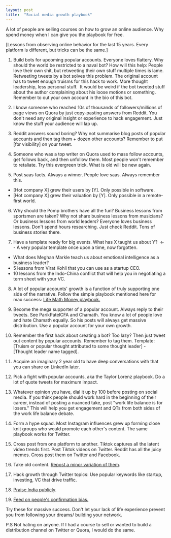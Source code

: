 ```yaml
---
layout: post
title:  "Social media growth playbook"
---
```


A lot of people are selling courses on how to grow an online audience. Why spend money when I can give you the playbook for free.

[Lessons from observing online behavior for the last 15 years. Every platform is different, but tricks can be the same.]

1. Build bots for upcoming popular accounts. Everyone loves flattery. Why should the world be restricted to a naval bot? How will this help: People love their own shit, but retweeting their own stuff multiple times is lame. Retweeting tweets by a bot solves this problem. The original account has to tweet enough truisms for this hack to work. More thought leadership, less personal stuff.  It would be weird if the bot tweeted stuff about the author complaining about his loose motions or something. Remember to out your own account in the bio of this bot.

2. I know someone who reached 10s of thousands of followers/millions of page views on Quora by just copy-pasting answers from Reddit. You don't need any original insight or experience to hack engagement. Just know the stuff your audience will lap up.

3. Reddit answers sound boring? Why not summarise blog posts of popular accounts and then tag them + dozen other accounts? Remember to put [for visibility] on your tweet.

4. Someone who was a top writer on Quora used to mass follow accounts, get follows back, and then unfollow them. Most people won't remember to retaliate. Try this evergreen trick. What is old will be new again.

5. Post saas facts. Always a winner. People love saas. Always remember this.
  - [Hot company X] grew their users by [Y]. Only possible in software.
  - [Hot company X] grew their valuation by [Y]. Only possible in a remote-first world.

6. Why should the Pomp brothers have all the fun? Business lessons from sportsmen are taken? Why not share business lessons from musicians? Or business lessons from world leaders? Everyone loves business lessons. Don't spend hours researching. Just check Reddit. Tons of business stories there.

7. Have a template ready for big events. What has X taught us about Y?  <-- A very popular template once upon a time, now forgotten.
  - What does Meghan Markle teach us about emotional intelligence as a business leader?
  - 5 lessons from Virat Kohli that you can use as a startup CEO.
  - 10 lessons from the Indo-China conflict that will help you in negotiating a term sheet with your VC.

8. A lot of popular accounts' growth is a function of truly supporting one side of the narrative. Follow the simple playbook mentioned here for max success: [Life Math Money playbook.](https://manassaloi.com/2020/01/30/life-math-money.html)

9. Become the mega supporter of a popular account. Always reply to their tweets. See ParikPatelCFA and Chamath. You know a lot of people love and hate Chamath equally. So his posts will always get massive distribution. Use a popular account for your own growth.

10. Remember the first hack about creating a bot? Too lazy? Then just tweet out content by popular accounts. Remember to tag them. Template: [Truism or popular thought attributed to some thought leader] - [Thought leader name tagged].

11. Acquire an imaginary 2 year old to have deep conversations with that you can share on LinkedIn later.

12. Pick a fight with popular accounts, aka the Taylor Lorenz playbook. Do a lot of quote tweets for maximum impact.

13. Whatever opinion you have, dial it up by 100 before posting on social media. If you think people should work hard in the beginning of their career, instead of posting a nuanced take, post "work life balance is for losers." This will help you get engagement and QTs from both sides of the work life balance debate.

14. Form a hype squad. Most Instagram influences grew up forming close knit groups who would promote each other's content. The same playbook works for Twitter.

15. Cross post from one platform to another. Tiktok captures all the latent video trends first. Post Tiktok videos on Twitter. Reddit has all the juicy memes. Cross post them on Twitter and Facebook.

16. Take old content. [Repost a minor variation of them](https://twitter.com/ShaanVP/status/1412463012464631809).

17. Hack growth through Twitter topics: Use popular keywords like startup, investing, VC that drive traffic.

18. [Praise India publicly](https://twitter.com/kunalb11/status/1423485436572233728?s=20).

19. [Feed on people's confirmation bias.](https://manassaloi.com/2021/09/20/confirmation-bias.html)

Try these for massive success. Don't let your lack of life experience prevent you from following your dreams/ building your network.

P.S Not hating on anyone. If I had a course to sell or wanted to build a distribution channel on Twitter or Quora, I would do the same.
